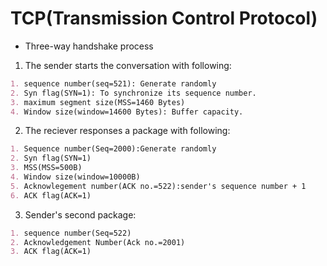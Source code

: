 # TCP(Transmission Control Protocol)

+ Three-way handshake process

1. The sender starts the conversation with following:
```markdown
1. sequence number(seq=521): Generate randomly
2. Syn flag(SYN=1): To synchronize its sequence number.
3. maximum segment size(MSS=1460 Bytes)
4. Window size(window=14600 Bytes): Buffer capacity.
```

2. The reciever responses a package with following:
```markdown
1. Sequence number(Seq=2000):Generate randomly
2. Syn flag(SYN=1)
3. MSS(MSS=500B)
4. Window size(window=10000B)
5. Acknowlegement number(ACK no.=522):sender's sequence number + 1
6. ACK flag(ACK=1)
```

3. Sender's second package:
```markdown
1. sequence number(Seq=522)
2. Acknowledgement Number(Ack no.=2001)
3. ACK flag(ACK=1)
```